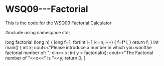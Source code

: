# WSQ09---Factorial
This is the code for the WSQ09 Factorial Calculator

#include <iostream> 
using namespace std;

long factorial (long n)
{
  long f=1;
  for(int i=1;i<=n;i++)
  {
    f=f*i;
  }
  return f;
}
int main()
{
  int x;
  cout<<"Please introduce a number in which you wantthe factorial number of: ";
  cin>> x;
  int y = factorial(x);
  cout<<"The Factorial number of "<<x<<" is "<<y;
  return 0;
}

